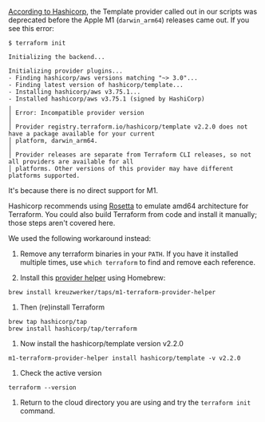 [According to
Hashicorp](https://discuss.hashicorp.com/t/template-v2-2-0-does-not-have-a-package-available-mac-m1/35099),
the Template provider called out in our scripts was deprecated
before the Apple M1 (`darwin_arm64`) releases came out. If you see
this error:

```
$ terraform init

Initializing the backend...

Initializing provider plugins...
- Finding hashicorp/aws versions matching "~> 3.0"...
- Finding latest version of hashicorp/template...
- Installing hashicorp/aws v3.75.1...
- Installed hashicorp/aws v3.75.1 (signed by HashiCorp)
╷
│ Error: Incompatible provider version
│
│ Provider registry.terraform.io/hashicorp/template v2.2.0 does not have a package available for your current
│ platform, darwin_arm64.
│
│ Provider releases are separate from Terraform CLI releases, so not all providers are available for all
│ platforms. Other versions of this provider may have different platforms supported.
```

It's because there is no direct support for M1.  

Hashicorp recommends using [Rosetta](https://support.apple.com/en-us/HT211861) to emulate amd64 architecture for Terraform. You could also build Terraform from code and install it manually; those steps aren't covered here.

We used the following workaround instead: 

1. Remove any terraform binaries in your `PATH`. If you have it installed multiple times, use 
`which terraform` to find and remove each reference.

1. Install this [provider helper](https://github.com/kreuzwerker/m1-terraform-provider-helper) using Homebrew:
```
brew install kreuzwerker/taps/m1-terraform-provider-helper
```

1. Then (re)install Terraform 
```
brew tap hashicorp/tap
brew install hashicorp/tap/terraform
```

1. Now install the hashicorp/template version v2.2.0
```
m1-terraform-provider-helper install hashicorp/template -v v2.2.0
```

1. Check the active version
```
terraform --version
```

1. Return to the cloud directory you are using and try the `terraform init` command.
